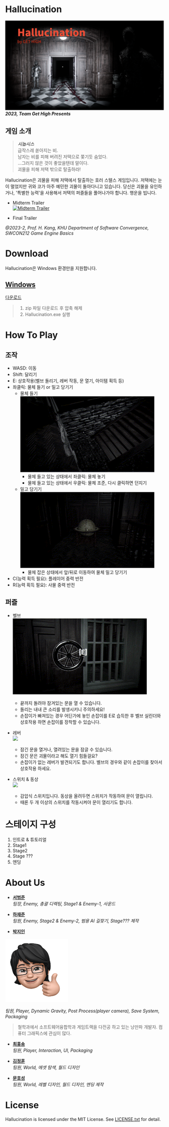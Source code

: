 # Hallucination
![](./images/Hallucination.png)
**_2023, Team Get High Presents_**

## 게임 소개
> _**시놉시스**_  
급작스레 쏟아지는 비.  
남자는 비를 피해 버려진 저택으로 쫒기듯 숨었다.  
...그러지 않은 것이 좋았을텐데 말이다.  
괴물을 피해 저택 밖으로 탈출하라!

Hallucination은 괴물을 피해 저택에서 탈출하는 호러 스텔스 게임입니다. 저택에는 눈이 멀었지만 귀와 코가 아주 예민한 괴물이 돌아다니고 있습니다. 당신은 괴물을 유인하거나, '특별한 능력'을 사용해서 저택의 퍼즐들을 풀어나가야 합니다. 행운을 빕니다.

- Midterm Trailer  
[![Midterm Trailer](https://img.youtube.com/vi/oOxi5Nnza6c/0.jpg)](https://www.youtube.com/watch?v=oOxi5Nnza6c)

- Final Trailer  


_@2023-2, Prof. H. Kang, KHU Department of Software Convergence, SWCON212 Game Engine Basics_


# Download
Hallucination은 Windows 환경만을 지원합니다.
## [Windows]()   
[다운로드]()
> 1. zip 파일 다운로드 후 압축 해제
> 1. Hallucination.exe 실행

# How To Play


## 조작
* WASD: 이동
* Shift: 달리기
* E: 상호작용(벨브 돌리기, 레버 작동, 문 열기, 아이템 획득 등)
* 좌클릭: 물체 들기 or 밀고 당기기
  * 물체 들기  
  ![](./images/throw.gif)
    * 물체 들고 있는 상태에서 좌클릭: 물체 놓기
    * 물체 들고 있는 상태에서 우클릭: 물체 조준, 다시 클릭하면 던지기
  * 밀고 당기기  
  ![Push and pull](./images/pushpull.gif)
    * 물체 잡은 상태에서 앞/뒤로 이동하여 물체 밀고 당기기
* C(능력 획득 필요): 플레이어 중력 반전
* R(능력 획득 필요): 사물 중력 반전

## 퍼즐
* 벨브  
![](./images/valve.gif)
  * 끝까지 돌려야 잠겨있는 문을 열 수 있습니다.
  * 돌리는 내내 큰 소리를 발생시키니 주의하세요!
  * 손잡이가 빠져있는 경우 어딘가에 놓인 손잡이를 E로 습득한 후 벨브 실린더와 상호작용 하면 손잡이를 장착할 수 있습니다.

* 레버  
![](./images/lever.gif)
   * 잠긴 문을 열거나, 열려있는 문을 잠글 수 있습니다.
   * 잠긴 문은 괴물이라고 해도 열기 힘들걸요?
   * 손잡이가 없는 레버가 발견되기도 합니다. 벨브의 경우와 같이 손잡이를 찾아서 상호작용 하세요.

* 스위치 & 동상  
![](./images/switch.gif)
  * 감압식 스위치입니다. 동상을 올려두면 스위치가 작동하여 문이 열립니다.
  * 때론 두 개 이상의 스위치를 작동시켜야 문이 열리기도 합니다.


# 스테이지 구성
1. 인트로 & 튜토리얼
1. Stage1
1. Stage2
1. Stage ???
1. 엔딩

# About Us
* [**서범준**](https://github.com/Seo-BJ)  
_팀장, Enemy, 총괄 디렉팅, Stage1 & Enemy-1, 사운드_

* [**하재준**](https://github.com/How0515)  
_팀원, Enemy, Stage2 & Enemy-2, 범용 AI 길찾기, Stage??? 제작_

* [**박지인**](https://github.com/nagi0101)  
<img src="./images/jiin.png" width=200px />

_팀원, Player, Dynamic Gravity, Post Process(player camera), Save System, Packaging_

> 철학과에서 소프트웨어융합학과 게임트랙을 다전공 하고 있는 낭만파 개발자. 컴퓨터 그래픽스에 관심이 많다.

* [**최홍송**](https://github.com/bubbletok)  
_팀원, Player, Interaction, UI, Packaging_

* [**김정훈**](https://github.com/q910389942)  
_팀원, World, 에셋 탐색, 월드 디자인_

* [**문호성**](https://github.com/sim2han)  
_팀원, World, 레벨 디자인, 월드 디자인, 엔딩 제작_

# License
Hallucination is licensed under the MIT License. See [LICENSE.txt](./LICENSE.txt) for detail.